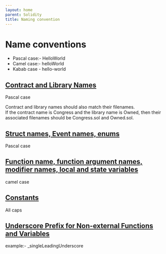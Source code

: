 ```yaml
---
layout: home
parent: Solidity
title: Naming convention
---
```


# Name conventions
* Pascal case:- HelloWorld
* Camel case:- helloWorld
* Kabab case - hello-world


## <u>Contract and Library Names</u>
Pascal case

Contract and library names should also match their filenames.<br>
If the contract name is Congress and the library name is Owned, then their associated filenames should be Congress.sol and Owned.sol.

## <u>Struct names, Event names, enums</u>
Pascal case

## <u>Function name, function argument names, modifier names, local and state variables</u>
camel case

## <u>Constants</u>
All caps

## <u>Underscore Prefix for Non-external Functions and Variables</u>
example:- _singleLeadingUnderscore
